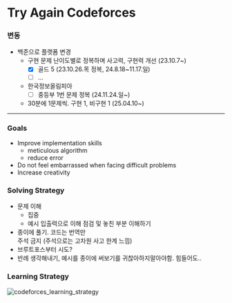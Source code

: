 # Try Again Codeforces

### 변동
- 백준으로 플랫폼 변경
  - 구현 문제 난이도별로 정복하며 사고력, 구현력 개선 (23.10.7~)
    - [x] 골드 5 (23.10.26.목 정복, 24.8.18~11.17.일)
    - [ ] ...
  - 한국정보올림피아 
    - [ ] 중등부 1번 문제 정복 (24.11.24.일~)
  - 30분에 1문제씩. 구현 1, 비구현 1 (25.04.10~)

---
### Goals
  - Improve implementation skills
    - meticulous algorithm
    - reduce error
  - Do not feel embarrassed when facing difficult problems
  - Increase creativity
  
### Solving Strategy
  - 문제 이해
    - 집중
    - 예시 입출력으로 이해 점검 및 놓친 부분 이해하기
  - 종이에 풀기. 코드는 번역만  
    주석 금지 (주석으로는 고차원 사고 한계 느낌)
  - 브루트포스부터 시도?
  - 반례 생각해내기, 예시를 종이에 써보기를 귀찮아하지말아야함. 힘들어도..


### Learning Strategy
![codeforces_learning_strategy](https://user-images.githubusercontent.com/100839953/208234400-aff10a53-aca8-4ede-9d5d-d783d97f63fb.png)
